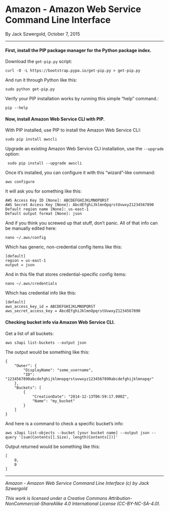 # Amazon - Amazon Web Service Command Line Interface

By Jack Szwergold, October 7, 2015

***

#### First, install the PIP package manager for the Python package index.

Download the `get-pip.py` script:

	curl -O -L https://bootstrap.pypa.io/get-pip.py > get-pip.py

And run it through Python like this:

	sudo python get-pip.py

Verify your PIP installation works by running this simple “help” command.:

    pip --help

#### Now, install Amazon Web Service CLI with PIP.

With PIP installed, use PIP to install the Amazon Web Service CLI:

    sudo pip install awscli

Upgrade an existing Amazon Web Service CLI installation, use the `--upgrade` option:

     sudo pip install --upgrade awscli

Once it’s installed, you can configure it with this “wizard”-like command:

    aws configure

It will ask you for something like this:

	AWS Access Key ID [None]: ABCDEFGHIJKLMNOPQRST
	AWS Secret Access Key [None]: AbcdEfghiJklmnOpqrstUvwxyZ1234567890
	Default region name [None]: us-east-1
	Default output format [None]: json

And if you think you screwed up that stuff, don’t panic. All of that info can be manually edited here:

    nano ~/.aws/config

Which has generic, non-credential config items like this:

	[default]
	region = us-east-1
	output = json

And in this file that stores credential-specific config items:

    nano ~/.aws/credentials

Which has credential info like this:

	[default]
	aws_access_key_id = ABCDEFGHIJKLMNOPQRST
	aws_secret_access_key = AbcdEfghiJklmnOpqrstUvwxyZ1234567890

#### Checking bucket info via Amazon Web Service CLI.

Get a list of all buckets:

    aws s3api list-buckets --output json

The output would be something like this:

	{
	    "Owner": {
	        "DisplayName": "some_username",
	        "ID": "1234567890abcdefghijklmnopqrstuvwxyz1234567890abcdefghijklmnopqr"
	    },
	    "Buckets": [
	        {
	            "CreationDate": "2014-12-13T06:59:17.000Z",
	            "Name": "my_bucket"
	        }
	    ]
	}

And here is a command to check a specific bucket’s info:

    aws s3api list-objects --bucket [your bucket name] --output json --query '[sum(Contents[].Size), length(Contents[])]'

Output returned would be something like this:

	[
	    0,
	    0
	]

***

*Amazon - Amazon Web Service Command Line Interface (c) by Jack Szwergold*

*This work is licensed under a Creative Commons Attribution-NonCommercial-ShareAlike 4.0 International License (CC-BY-NC-SA-4.0).*